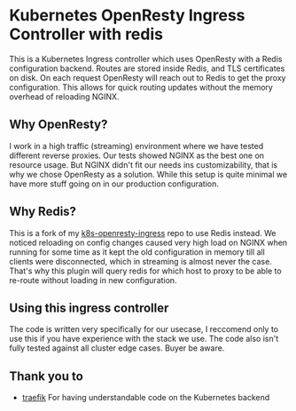 Kubernetes OpenResty Ingress Controller with redis
=======================================

This is a Kubernetes Ingress controller which uses OpenResty with a Redis configuration backend.
Routes are stored inside Redis, and TLS certificates on disk. On each request OpenResty will reach out to Redis to get
the proxy configuration. This allows for quick routing updates without the memory overhead of reloading NGINX.

## Why OpenResty?
I work in a high traffic (streaming) environment where we have tested different reverse proxies. 
Our tests showed NGINX as the best one on resource usage. 
But NGINX didn't fit our needs ins customizability, that is why we chose OpenResty as a solution. 
While this setup is quite minimal we have more stuff going on in our production configuration. 

## Why Redis?
This is a fork of my [k8s-openresty-ingress](https://github.com/meyskens/k8s-openresty-ingress) repo to use Redis instead. 
We noticed reloading on config changes caused very high load on NGINX when running for some time as it kept the old configuration in memory
till all clients were disconnected, which in streaming is almost never the case. 
That's why this plugin will query redis for which host to proxy to be able to re-route without loading in new configuration.

## Using this ingress controller
The code is written very specifically for our usecase, I reccomend only to use this if you have experience with the stack we use.
The code also isn't fully tested against all cluster edge cases. Buyer be aware.

## Thank you to
- [traefik](https://github.com/containous/traefik/) For having understandable code on the Kubernetes backend